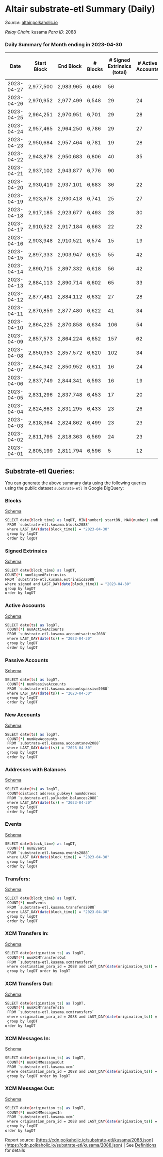 # Altair substrate-etl Summary (Daily)

_Source_: [altair.polkaholic.io](https://altair.polkaholic.io)

*Relay Chain*: kusama
*Para ID*: 2088



### Daily Summary for Month ending in 2023-04-30


| Date | Start Block | End Block | # Blocks  | # Signed Extrinsics (total) | # Active Accounts | # Passive | # New | # Addresses with Balances | # Events | # Transfers | # XCM Transfers In | # XCM Transfers Out | # XCM In | # XCM Out | Issues | 
| ---- | ----------- | --------- | --------  | --------------------------- | ----------------- | --------- | ----- | ------------------------- | -------- | ----------- | ------------------ | ------------------- | -------- | --------- | ------ |
| 2023-04-27 | 2,977,500 | 2,983,965 | 6,466  | 56 |  |  |  |  | 13,376 | 45 ($27,174.64) |   | 2 ($120.10) |  | 2 |  |
| 2023-04-26 | 2,970,952 | 2,977,499 | 6,548  | 29 | 24 | 7 | 1 | 29,599 | 13,326 | 23 ($23,062.89) |   | 2 ($154.45) |  | 3 |  |
| 2023-04-25 | 2,964,251 | 2,970,951 | 6,701  | 29 | 28 | 2 | 1 | 29,598 | 13,647 | 21 ($4,403.57) |   | 2 ($131.89) |  | 2 |  |
| 2023-04-24 | 2,957,465 | 2,964,250 | 6,786  | 29 | 27 | 1 |  | 29,597 | 13,815 | 25 ($6,383.17) |   | 3 ($211.94) |  | 3 |  |
| 2023-04-23 | 2,950,684 | 2,957,464 | 6,781  | 19 | 28 | 3 |  | 29,597 | 13,713 | 13 ($1,200.37) |   | 1 ($67.65) |  | 1 |  |
| 2023-04-22 | 2,943,878 | 2,950,683 | 6,806  | 40 | 35 | 3 | 1 | 29,597 | 13,957 | 31 ($37,916.71) | 4 ($270.93) | 2 ($142.74) | 4 | 2 |  |
| 2023-04-21 | 2,937,102 | 2,943,877 | 6,776  | 90 |  |  | 5 | 29,596 | 14,371 | 87 ($51,781.18) | 15 ($3,132.24) | 4 ($1,047.39) | 15 | 4 |  |
| 2023-04-20 | 2,930,419 | 2,937,101 | 6,683  | 36 | 22 | 2 | 1 | 29,591 | 13,676 | 31 ($8,359.08) |   | 4 ($130.70) |  | 4 |  |
| 2023-04-19 | 2,923,678 | 2,930,418 | 6,741  | 25 | 27 | 4 |  | 29,590 | 13,691 | 19 ($5,338.09) |   | 1 ($44.24) |  | 1 |  |
| 2023-04-18 | 2,917,185 | 2,923,677 | 6,493  | 28 | 30 | 5 | 4 | 29,590 | 13,207 | 11 ($794.36) | 2 ($25.99) | 2 ($152.85) | 2 | 2 |  |
| 2023-04-17 | 2,910,522 | 2,917,184 | 6,663  | 22 | 22 | 6 | 2 | 29,586 | 13,507 | 10 ($349.88) | 1 ($168.49) |   | 1 |  |  |
| 2023-04-16 | 2,903,948 | 2,910,521 | 6,574  | 15 | 19 | 3 | 1 | 29,584 | 13,276 | 7 ($792.62) | 1 ($158.65) | 2 ($335.52) | 1 | 2 |  |
| 2023-04-15 | 2,897,333 | 2,903,947 | 6,615  | 55 | 42 | 2 | 1 | 29,583 | 13,666 | 35 ($16,867.94) |   | 2 ($53.88) |  | 2 |  |
| 2023-04-14 | 2,890,715 | 2,897,332 | 6,618  | 56 | 42 | 2 | 3 | 29,583 | 13,689 | 30 ($25,234.97) | 4 ($533.66) | 7 ($517.32) | 4 | 7 |  |
| 2023-04-13 | 2,884,113 | 2,890,714 | 6,602  | 65 | 33 | 7 | 4 | 29,580 | 13,706 | 37 ($6,731.28) | 2 ($146.74) | 4 ($445.55) | 2 | 4 |  |
| 2023-04-12 | 2,877,481 | 2,884,112 | 6,632  | 27 | 28 | 3 |  | 29,580 | 13,468 | 13 ($1,682.23) |   | 2 ($109.70) |  | 2 |  |
| 2023-04-11 | 2,870,859 | 2,877,480 | 6,622  | 41 | 34 | 3 | 2 | 29,580 | 13,576 | 29 ($8,554.49) | 1 ($116.25) |   | 1 |  |  |
| 2023-04-10 | 2,864,225 | 2,870,858 | 6,634  | 106 | 54 | 5 | 2 | 29,579 | 14,120 | 89 ($18,286.78) | 2 ($437.54) | 4 ($907.84) | 2 | 4 |  |
| 2023-04-09 | 2,857,573 | 2,864,224 | 6,652  | 157 | 62 | 11 | 8 | 29,579 | 14,588 | 136 ($60,843.21) | 2 ($277.00) | 4 ($173.75) | 2 | 4 |  |
| 2023-04-08 | 2,850,953 | 2,857,572 | 6,620  | 102 | 34 | 16 | 9 | 29,572 | 14,113 | 89 ($48,808.33) | 9 ($1,982.53) | 2 ($734.22) | 9 | 2 |  |
| 2023-04-07 | 2,844,342 | 2,850,952 | 6,611  | 16 | 24 | 3 | 2 | 29,566 | 13,349 | 7 ($487.40) | 1 ($79.04) |   | 1 |  |  |
| 2023-04-06 | 2,837,749 | 2,844,341 | 6,593  | 16 | 19 | 5 |  | 29,564 | 13,328 | 11 ($518.58) | 3 ($0.00223) | 1 (-) | 3 | 1 |  |
| 2023-04-05 | 2,831,296 | 2,837,748 | 6,453  | 17 | 20 | 2 | 1 | 29,564 | 13,034 | 4 ($257.70) | 1 ($69.00) |   | 1 |  |  |
| 2023-04-04 | 2,824,863 | 2,831,295 | 6,433  | 23 | 26 | 3 | 1 | 29,563 | 13,049 | 8 ($618.75) |   |   |  |  |  |
| 2023-04-03 | 2,818,364 | 2,824,862 | 6,499  | 23 | 23 | 2 | 2 | 29,563 | 13,188 | 19 ($2,866.60) |   |   |  |  |  |
| 2023-04-02 | 2,811,795 | 2,818,363 | 6,569  | 24 | 23 | 6 | 2 | 29,561 | 13,325 | 15 ($3,194.16) |   |   |  |  |  |
| 2023-04-01 | 2,805,199 | 2,811,794 | 6,596  | 5 | 12 |  |  | 29,559 | 13,249 |   |   |   |  |  |  |

## Substrate-etl Queries:
You can generate the above summary data using the following queries using the public dataset `substrate-etl` in Google BigQuery:


### Blocks 

[Schema](https://github.com/colorfulnotion/substrate-etl/blob/main/schema/blocks.json)

```bash
SELECT date(block_time) as logDT, MIN(number) startBN, MAX(number) endBN, COUNT(*) numBlocks 
 FROM `substrate-etl.kusama.blocks2088`  
 where LAST_DAY(date(block_time)) = "2023-04-30" 
 group by logDT 
 order by logDT
```

### Signed Extrinsics 

[Schema](https://github.com/colorfulnotion/substrate-etl/blob/main/schema/extrinsics.json)

```bash
SELECT date(block_time) as logDT, 
COUNT(*) numSignedExtrinsics 
FROM `substrate-etl.kusama.extrinsics2088`  
where signed and LAST_DAY(date(block_time)) = "2023-04-30" 
group by logDT 
order by logDT
```

### Active Accounts 

[Schema](https://github.com/colorfulnotion/substrate-etl/blob/main/schema/accountsactive.json)

```bash
SELECT date(ts) as logDT, 
 COUNT(*) numActiveAccounts 
 FROM `substrate-etl.kusama.accountsactive2088` 
 where LAST_DAY(date(ts)) = "2023-04-30" 
 group by logDT 
 order by logDT
```

### Passive Accounts 

[Schema](https://github.com/colorfulnotion/substrate-etl/blob/main/schema/accountspassive.json)

```bash
SELECT date(ts) as logDT, 
 COUNT(*) numPassiveAccounts 
 FROM `substrate-etl.kusama.accountspassive2088` 
 where LAST_DAY(date(ts)) = "2023-04-30" 
 group by logDT 
 order by logDT
```

### New Accounts 

[Schema](https://github.com/colorfulnotion/substrate-etl/blob/main/schema/accountsnew.json)

```bash
SELECT date(ts) as logDT, 
 COUNT(*) numNewAccounts 
 FROM `substrate-etl.kusama.accountsnew2088` 
 where LAST_DAY(date(ts)) = "2023-04-30" 
 group by logDT
 order by logDT
```

### Addresses with Balances 

[Schema](https://github.com/colorfulnotion/substrate-etl/blob/main/schema/balances.json)

```bash
SELECT date(ts) as logDT,
 COUNT(distinct address_pubkey) numAddress 
 FROM `substrate-etl.polkadot.balances2088` 
 where LAST_DAY(date(ts)) = "2023-04-30" 
 group by logDT 
 order by logDT
```

### Events 

[Schema](https://github.com/colorfulnotion/substrate-etl/blob/main/schema/events.json)

```bash
SELECT date(block_time) as logDT, 
 COUNT(*) numEvents 
 FROM `substrate-etl.kusama.events2088` 
 where LAST_DAY(date(block_time)) = "2023-04-30" 
 group by logDT 
 order by logDT
```

### Transfers:

[Schema](https://github.com/colorfulnotion/substrate-etl/blob/main/schema/transfers.json)

```bash
SELECT date(block_time) as logDT, 
 COUNT(*) numEvents 
 FROM `substrate-etl.kusama.transfers2088` 
 where LAST_DAY(date(block_time)) = "2023-04-30" 
 group by logDT 
 order by logDT
```

### XCM Transfers In: 

[Schema](https://github.com/colorfulnotion/substrate-etl/blob/main/schema/xcmtransfers.json)

```bash
SELECT date(origination_ts) as logDT, 
 COUNT(*) numXCMTransfersOut 
 FROM `substrate-etl.kusama.xcmtransfers` 
 where destination_para_id = 2088 and LAST_DAY(date(origination_ts)) = "2023-04-30" 
 group by logDT order by logDT
```

### XCM Transfers Out: 

[Schema](https://github.com/colorfulnotion/substrate-etl/blob/main/schema/xcmtransfers.json)

```bash
SELECT date(origination_ts) as logDT, 
 COUNT(*) numXCMTransfersIn 
 FROM `substrate-etl.kusama.xcmtransfers` 
 where origination_para_id = 2088 and LAST_DAY(date(origination_ts)) = "2023-04-30" 
 group by logDT 
order by logDT
```

### XCM Messages In: 

[Schema](https://github.com/colorfulnotion/substrate-etl/blob/main/schema/xcm.json)

```bash
SELECT date(origination_ts) as logDT, 
 COUNT(*) numXCMMessagesOut 
 FROM `substrate-etl.kusama.xcm` 
 where destination_para_id = 2088 and LAST_DAY(date(origination_ts)) = "2023-04-30" 
 group by logDT order by logDT
```

### XCM Messages Out: 

[Schema](https://github.com/colorfulnotion/substrate-etl/blob/main/schema/xcm.json)

```bash
SELECT date(origination_ts) as logDT, 
 COUNT(*) numXCMMessagesIn 
 FROM `substrate-etl.kusama.xcm` 
 where origination_para_id = 2088 and LAST_DAY(date(origination_ts)) = "2023-04-30" 
 group by logDT 
order by logDT
```


Report source: [https://cdn.polkaholic.io/substrate-etl/kusama/2088.json](https://cdn.polkaholic.io/substrate-etl/kusama/2088.json) | See [Definitions](/DEFINITIONS.md) for details
